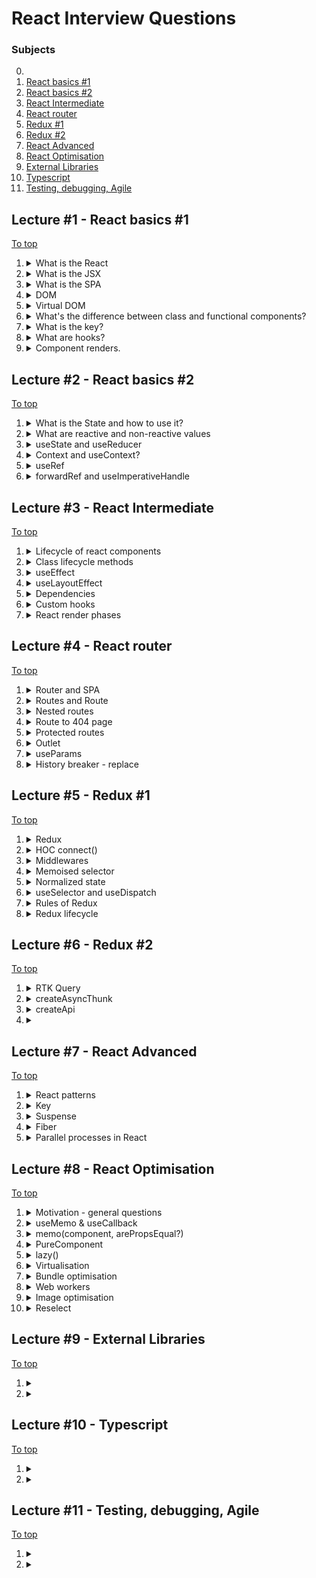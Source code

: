 # React Interview Questions

### Subjects

0.
1. [React basics #1](#lecture-1---react-basics-1)
2. [React basics #2](#lecture-2---react-basics-2)
3. [React Intermediate](#lecture-3---react-intermediate)
4. [React router](#lecture-4---react-router)
5. [Redux #1](#lecture-5---redux-1)
6. [Redux #2](#lecture-6---redux-2)
7. [React Advanced](#lecture-7---react-advanced)
8. [React Optimisation](#lecture-8---react-optimisation)
9. [External Libraries](#lecture-9---external-libraries)
10. [Typescript](#lecture-10---typescript)
11. [Testing, debugging, Agile](#lecture-11---testing-debugging-agile)

## Lecture #1 - React basics #1

[To top](#react-interview-questions)

1.  <details><summary>What is the React</summary>
    React is a JavaScript library that implement a component approach of WEB Applications development. It's uses a JSX extention that allows us to create a fully independed stateful or stateless components. Due to HTML-like code with JS code in the same file are 
    reaching the really standalone components.

    There is existing an additional libraries such as react-router that can be used to reach the Single-Page Application approach.
    </details>

2.  <details><summary>What is the JSX</summary>
    It's a JavaScript extension with full name as JavaScript XML. This extension uses to achieve HTML-like syntax in JavaScript code.

    However, HTML-like syntax have a little difference from the thruly HTML. The difference is in some attributes name such as className or htmlFor
    </details>


3.  <details><summary>What is the SPA</summary>
    Abbreviature SPA means a Single-Page Application that used for describing applications that can be used without any reloades between page changes.

    This behavior can be reached by using react-router library for example.
    </details>
    
4.  <details><summary>DOM</summary>
    Abbreviature that described as a Document Object Model. It's a tree-node data structure that used by browsers to serve the HTML document and interact with it.
    </details>
    
5.  <details><summary>Virtual DOM</summary>
    <b>The Virtual DOM</b> is the lightweight copy of the <u>original DOM</u> represented as a JavaScript object. React can reach the really fast changing speed due this representation instead of working with tree-like structure.
    </details>
        
6.  <details><summary>What's the difference between class and functional components?</summary>
    The class components comes from the OOP. This approach means that we're should use the required render() method to render some JSX. Also theese components have an access to lifecycle methods such as componentDidMount, componentDidUpdate, componentWillUnmount and some count of another methods to provide the component flexibility.

    Meanwhile, functional components are a simple functions that simply should return a JSX markup. There is hooks exists to reach the next level of component flexibility. 

    Each of them can contain any logic into them but the difference between them in the workflow with them.
    </details>
        
7.  <details><summary>What is the key?</summary>
    The key is a special prop in React that implicitly exist in any JSX entity. This prop helps React to identefy the changes into components. We must to use the key explicitly when we should to render some array of data as a list of components or JSX elements.
    </details> 

8.  <details><summary>What are hooks?</summary>
    Hooks are special conceptions in functional components provide us comfortable controls of data and components workflows. They allows the more expressive and understandable approach instead of class lifecycle methods and they can be use more flexible.
    
    Some of them can have a dependecies array that provide a light-understandable control of data or component dependencies.
    </details>

9. <details><summary>Component renders.</summary>
    When the component appears on the screen in first time or after unmounting it means that <b>initial render</b> was caused

    If some of reactive values of existed component were changed or the parent component was re-rendered it will calls <b>re-render</b> of component
    </details>


## Lecture #2 - React basics #2

[To top](#react-interview-questions)

1.  <details><summary>What is the State and how to use it?</summary>
    That is current state of a component or an application. Some data which our components working with. As I mentioned before, state can be for components, for the application or it parts as well.

    To reach the state manipulations and usage we can use lifecycle methods or hooks, such as useState, useReducer, useEffect and anothers or additional libraries such as Redux to achieve comfortable workflow with global state of application.
    </details>

2.  <details><summary>What are reactive and non-reactive values</summary>
    Reactive values are exact what React dealing with. Changes of reactive values will trigger the re-rendering of components. Due for it we can show an up-to-date data to user in each moment of working with application. The Reactive value can be created by the state management features such as useState hook.

    Opposite of reactive values are non-reactive values. The React re-render feature will not reflect on changes of these values and will not re-render components if some of these were changed. To create any non-reactive value we can use hook useRef or deal with common JS variables, constants or class fields.
    </details>

3.  <details><summary>useState and useReducer</summary>
    Hooks useState and useReducer uses to create and manipulate with state of components. 

    While useState uses to reach the control with some simple data such as JS primitives, arrays or a small objects the useReducer uses to work with more complicated data such as objects with many fields with nested object as an example.

    useState returns a value and a function to change this value. To reach the value changing we can provide new value or a function callback in returned function setter. Callback have an access to previous previous value and should return the new one.

    useReducer returns a value and a function reducer that we should provide in hook while created it. The reducer function should be a clear function that awaits for some action and always returns state with changes based on received action type.
    </details>

4.  <details><summary>Context and useContext?</summary>
    Context is a global application state or a part of it. It's providing us some values or a complex data structures in the different parts or components of application and it get us access to use and change theys.

    To use the context we should create it with the createContext function that awaits for value with initial state of context or null. Then to use this context we should to wrap the part of application by this context Provider and it will provide an access to the context.

    We can get this data using the useContext hook (that awaits for the value created with createContext function) in a parts of application that were wrapped by this context provider.
    </details>

5.  <details><summary>useRef</summary>
    One of the ways to create non-reactive value is a useRef hook. It's always an object with field current as result. This field is mutable and can contain any data such as some JS data types or HTML nodes.    
    </details>

6.  <details><summary>forwardRef and useImperativeHandle</summary>
    forwardRef is a function wrapper for component that awaits for ref. The component should me implemented as a function declaration or an arrow nameless function that firstly receive a props and secondary a ref as an arguments.

    If we wanna send ref to a child component from parrent using a common way and prop ref we'll should to wrap the child using forwardRef and then we'll have an access to this ref from parent.

    Using the useImperativeHandle that related uses with forwardRef we can reach more flexible manipulations with child component from the parent. This hook awaits for ref and callback that returns an object with fields that we'll can use in parent component later.
    </details>

## Lecture #3 - React Intermediate

[To top](#react-interview-questions)

1. <details><summary>Lifecycle of react components</summary>
    There are three stages. Mounting, updating and unmounting.

    Class and Functional components have itself flows to work with lifecycles. Each of them can manipulate it state based on current stage.
    </details>

1.  <details><summary>Class lifecycle methods</summary>
    They provide us with the opportunity to work with the state of a class component at different stages of its lifecycle. Due to them, we can manipulate data during component mounting, updating, or unmounting.

    The more commonly used lifecycle methods include componentDidMount, componentDidUpdate, and componentWillUnmount.

    There are also other methods such as shouldComponentUpdate, componentDidCatch, getSnapshotBeforeUpdate, or getDerivedStateFromProps.
    </details>
    
2.  <details><summary>useEffect</summary>
    This hook provide us a possibility to do some side-effects into functional components. Its sugnature is useEffect(callback, dependecnies). The callback of it will called in each initial render and each next re-render if we'll not provide a dependencies array.

    This hook have more flexible behavior than class lifecycle methods due dependencies array. Due to instant callback calling after component did mounted we achieved componentDidMount functionallity, if we'll not provide the dependencies array we'll reach the componentDidUpdate fucntionallity and due to return callback from the called callback we're reaching componentWillUnmount functionallity but not in useEffect context - not component.

    And there are more usefull cases based on an array of dependencies that will trigger callback each time when some of provided dependencies was changed. Or will trigger only ones if the dependencies array is empty.
    </details>
    
3.  <details><summary>useLayoutEffect</summary>
    This is a hook that fires before a browser repaints the screen. It's should be noted that the useLayoutEffect works synchroniously instead of synchronous work as works useEffect

    It's also awaits for callback that also can return a clean-up function and dependencies array and will call provided function based on component lifecycle and dependencies.
    </details>
    
4.  <details><summary>Dependencies</summary>
    Some of hooks awaits for array as a dependencies.

    Dependencies array it's an entity that will checked by any hook that awaits for it while something changes in state. If something from state was changed and it was as dependency in the array - it will trigger callback.
    </details>
    
6.  <details><summary>Custom hooks</summary>
    Based on provided built-in hooks we can create a custom hooks. Usually they're combinations of pair or more hooks. It's usefull when we want to create a short-hand of some repeatable logic based on hooks.
    </details>
    
7.  <details><summary>React render phases</summary>
    Before something will be rendered in browser, three render phases should be gone.

    Triggering, reconciling, commiting to DOM

    The triggering phase depends on two events. Initial render and state updating.

    Initial render calls when the component should be rendered first time on screen. And every next update or "re-creating" calls re-render.

    After the render triggering, React compares the current Virtual DOM with the previous one to determine what needs to be rendered. It may call initial render or re-render depends on component existing in Virtual DOM and it will calls react.root component if it was not existed or the function component that state was changed.

    And the next stage is a commiting that caused on initial rendering or if something was changed. React will make changes in DOM if there is a difference between redners. 
    During initial rendering React will calls appendChild() DOM API function to put DOM Nodes that should be rendered on screen.
    Meanwhile the re-rendering process will make only minimal neccessary operations to make the DOM up-to-date state.  
    </details>

## Lecture #4 - React router

[To top](#react-interview-questions)

1.  <details><summary>Router and SPA</summary>

    </details>

2.  <details><summary>Routes and Route</summary>

    </details>

3.  <details><summary>Nested routes</summary>

    </details>

4.  <details><summary>Route to 404 page</summary>

    </details>

5.  <details><summary>Protected routes</summary>

    </details>

6.  <details><summary>Outlet</summary>

    </details>

7.  <details><summary>useParams</summary>

    </details>

8.  <details><summary>History breaker - replace</summary>

    </details>

## Lecture #5 - Redux #1

[To top](#react-interview-questions)

1.  <details><summary>Redux</summary>

    </details>

1.  <details><summary>HOC connect()</summary>

    </details>

1.  <details><summary>Middlewares</summary>

    </details>

1.  <details><summary>Memoised selector</summary>

    </details>

1.  <details><summary>Normalized state</summary>

    </details>

1.  <details><summary>useSelector and useDispatch</summary>

    </details>

1.  <details><summary>Rules of Redux</summary>

    </details>

1.  <details><summary>Redux lifecycle</summary>

    </details>

## Lecture #6 - Redux #2

[To top](#react-interview-questions)

1.  <details><summary>RTK Query</summary>

    </details>

1.  <details><summary>createAsyncThunk</summary>

    </details>

1.  <details><summary>createApi</summary>

    </details>

1.  <details><summary></summary>

    </details>


## Lecture #7 - React Advanced

[To top](#react-interview-questions)

1.  <details><summary>React patterns</summary>

    </details>

1.  <details><summary>Key</summary>

    </details>

1.  <details><summary>Suspense</summary>

    </details>

1.  <details><summary>Fiber</summary>

    </details>

1.  <details><summary>Parallel processes in React</summary>

    </details>

## Lecture #8 - React Optimisation

[To top](#react-interview-questions)

1.  <details><summary>Motivation - general questions</summary>
    
    - Can we move the calculations from front to back?
  
    - Can we refactor code to simplify calculations?
  
    - Are we really should memoize it?
    </details>

2.  <details><summary>useMemo & useCallback</summary>

    </details>

3.  <details><summary>memo(component, arePropsEqual?)</summary>

    </details>

4.  <details><summary>PureComponent</summary>

    </details>

5.  <details><summary>lazy()</summary>

    </details>

6.  <details><summary>Virtualisation</summary>

    </details>

6.  <details><summary>Bundle optimisation</summary>

    </details>

6.  <details><summary>Web workers</summary>

    </details>
    
6.  <details><summary>Image optimisation</summary>

    </details>
    
6.  <details><summary>Reselect</summary>

    </details>


## Lecture #9 - External Libraries

[To top](#react-interview-questions)


1.  <details><summary></summary>

    </details>

1.  <details><summary></summary>

    </details>

## Lecture #10 - Typescript

[To top](#react-interview-questions)

1.  <details><summary></summary>

    </details>

1.  <details><summary></summary>

    </details>


## Lecture #11 - Testing, debugging, Agile

[To top](#react-interview-questions)

1.  <details><summary></summary>

    </details>

1.  <details><summary></summary>

    </details>

